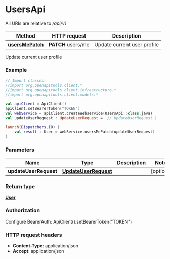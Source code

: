 # UsersApi

All URIs are relative to */api/v1*

| Method | HTTP request | Description |
| ------------- | ------------- | ------------- |
| [**usersMePatch**](UsersApi.md#usersMePatch) | **PATCH** users/me | Update current user profile |



Update current user profile

### Example
```kotlin
// Import classes:
//import org.openapitools.client.*
//import org.openapitools.client.infrastructure.*
//import org.openapitools.client.models.*

val apiClient = ApiClient()
apiClient.setBearerToken("TOKEN")
val webService = apiClient.createWebservice(UsersApi::class.java)
val updateUserRequest : UpdateUserRequest =  // UpdateUserRequest | 

launch(Dispatchers.IO) {
    val result : User = webService.usersMePatch(updateUserRequest)
}
```

### Parameters
| Name | Type | Description  | Notes |
| ------------- | ------------- | ------------- | ------------- |
| **updateUserRequest** | [**UpdateUserRequest**](UpdateUserRequest.md)|  | [optional] |

### Return type

[**User**](User.md)

### Authorization


Configure BearerAuth:
    ApiClient().setBearerToken("TOKEN")

### HTTP request headers

 - **Content-Type**: application/json
 - **Accept**: application/json

